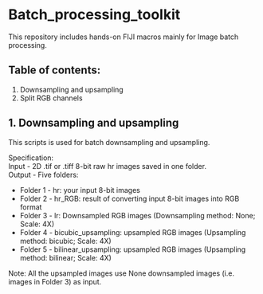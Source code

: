 # Batch_processing_toolkit
This repository includes hands-on FIJI macros mainly for Image batch processing.

## Table of contents:
1. Downsampling and upsampling
2. Split RGB channels

## 1. Downsampling and upsampling

This scripts is used for batch downsampling and upsampling.

Specification:   
Input - 2D .tif or .tiff 8-bit raw hr images saved in one folder.   
Output - Five folders:
* Folder 1 - hr: your input 8-bit images
* Folder 2 - hr_RGB: result of converting input 8-bit images into RGB format
* Folder 3 - lr: Downsampled RGB images (Downsampling method: None; Scale: 4X)
* Folder 4 - bicubic_upsampling: upsampled RGB images (Upsampling method: bicubic; Scale: 4X) 
* Folder 5 - bilinear_upsampling: upsampled RGB images (Upsampling method: bilinear; Scale: 4X)   

Note: All the upsampled images use None downsampled images (i.e. images in Folder 3) as input.
